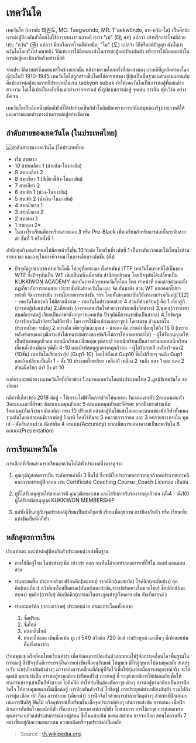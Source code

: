 เทควันโด
===

เทควันโด (เกาหลี: 태권도, MC: Taegwondo, MR: T'aekwŏndo, แท-ควัน-โด) เป็นศิลปะการต่อสู้ป้องกันตัวโดยไม่ใช้อาวุธของชาวเกาหลี คำว่า "เท" (태; แท) แปลว่า เท้าหรือการโจมตีด้วยเท้า; "ควัน" (권) แปลว่า มือหรือการโจมตีด้วยมือ; "โด" (도) แปลว่า วิถีหรือสติปัญญา ดังนั้นเทควันโดโดยทั่วไป หมายถึง วิถีแห่งการใช้มือและเท้าในการต่อสู้และป้องกันตัว หรือการใช้มือและเท้าในการต่อสู้และป้องกันตัวอย่างมีสติ

จากประวัติศาสตร์ซึ่งเผยแพร่ในช่วงแรกนั้น หลังสงครามโลกครั้งที่สองสงบลง เกาหลีที่ถูกยึดครองโดยญี่ปุ่นในปี 1910-1945 เทควันโดได้ถูกสร้างขึ้นโดยใช้คาราเต้ของญี่ปุ่นเป็นพื้นฐาน แล้วผสมผสานกับศิลปะการต่อสู้ของเกาหลีประเภทอื่นเช่น taekyon subak ทำให้เทควันโดเป็นการต่อสู้ที่แตกต่างสวยงาม โดยใช้เท้าเป็นหลักซึ่งแตกต่างจากคาราเต้ ทั้งรูปแบบการต่อสู้ จุดเด่น การยืน ฟุตเวิร์ก อย่างชัดเจน

เทควันโดเป็นอีกหนึ่งชนิดกีฬาที่ได้เข้าร่วมเป็นกีฬาโอลิมปิกเพราะการสนันสนุนของรัฐบาลเกาหลีใต้ และความแตกต่างทางด้านการต่อสู้อย่างชัดเจน

## ลำดับสายของเทควันโด (ในประเทศไทย)

![ลำดับสายของเทควันโด (ในประเทศไทย](https://upload.wikimedia.org/wikipedia/commons/thumb/3/32/%E0%B8%A5%E0%B8%B3%E0%B8%94%E0%B8%B1%E0%B8%9A%E0%B8%AA%E0%B8%B2%E0%B8%A2%E0%B9%80%E0%B8%97%E0%B8%84%E0%B8%A7%E0%B8%B1%E0%B8%99%E0%B9%82%E0%B8%94j.jpg/800px-%E0%B8%A5%E0%B8%B3%E0%B8%94%E0%B8%B1%E0%B8%9A%E0%B8%AA%E0%B8%B2%E0%B8%A2%E0%B9%80%E0%B8%97%E0%B8%84%E0%B8%A7%E0%B8%B1%E0%B8%99%E0%B9%82%E0%B8%94j.jpg)

- เริ่ม สายขาว
- 10 สายเหลือง 1 (สายส้ม-ในบางยิม)
- 9 สายเหลือง 2
- 8 สายเขียว 1 (สีเขียวขี้ม้า-ในบางยิม)
- 7 สายเขียว 2
- 6 สายฟ้า 1 (ม่วง-ในบางยิม)
- 5 สายฟ้า 2 (น้ำเงิน-ในบางยิม)
- 4 สายน้ำตาล 1
- 3 สายน้ำตาล 2
- 2 สายแดง 1
- 1 สายแดง 2*
- ในบางโรงเรียนมีการเรียนสายแดง 3 หรือ Pre-Black เพื่อเตรียมสำหรับการสอบในระดับสายดำ ขั้นที่ 1 หรือดั้งที่ 1

สำนักคุคกิวอนกำหนดให้มีสายดำทั้งสิ้น 10 ระดับ โดยเริ่มที่ระดับที่ 1 เป็นระดับแรกและใช้เงื่อนไขด้านระยะเวลา และอายุในการพิจารณาในการเลื่อนระดับขั้น (ดั้ง)

- ปัจจุบันรูปแบบของเทควันโดนี้ ไปอยู่ที่แคนาดา ตั้งสหพันธ์ ITTF เทควันโดเกาหลีใต้เป็นของ WTF ซึ่งปัจจุบันเป็น WT เดิมเป็นหนึ่งเดียวกับ สำนักคุกกิวอน โดยปัจจุบันได้เปลี่ยนเป็น KUKKIWON ACADEMY สถาบันการศึกษาเทควันโดโลก โดย ทำหน้าที่ ออกสายดำและตั้งกฎเกี่ยวกับการสอบสาย ประชาสัมพันธ์เทควันโด และ จัด ฮันมาดัง ส่วน WT แยกออกไปทำหน้าที่ จัดการแข่งขัน วางนโยบายการแข่งขัน ฯลฯ โดยทั้งสองสถาบันก็ยังทำงานร่วมกันอยู่[1][2] - เทควันโดเกาหลี ไม่มีสายน้ำตาล - เทควันโดประกอบด้วย 4 ส่วนที่ต้องเรียนรู้ คือ 1.เคียวรูกิ (การต่อสู้เชิงแข่งขัน) 2.เคียกพ่า (การทดสอบจิตใจด้วยการทำลายสิ่งกีดขวาง) 3.พุมเซ(การทำท่าสมมติการต่อสู้ เรียกเป็นภาษาอังกฤษว่าแพทเทิน ปัจจุบันมีการแข่งขันเป็นสากล) 4.โฮชินซูล (การป้องกันตัวอิสระในชีวิตจริง โดย การใช้มือเปล่าและอาวุธ ) โดยชมรม ส่วนมากในประเทศไทย จะมีอยู่ 2 อย่างคือ เคียวรูกิและพุมเซ - ดำแดง คือ สายดำ ที่อายุไม่ถึง 15 ปี (เพราะพลังทำลายและวุฒิภาวะยังไม่เหมาะสมทางสถาบันจึงไม่อาจให้คาดสายดำได้) - ผู้ได้รับอนุญาตให้เป็นตัวแทนคุกกิวอน สอบนักเรียนเปลี่ยนคุณวุฒิสายสี สอบนักเรียนเป็นสายดำและสอบนักเรียนเลื่อนดั้งต้องมีคุณวุฒิดั้ง 4-10 และมีรหัสอนุญาตจากคุกกิวอน - ผู้ได้รับสายสี เหลือง1-แดง2 (10ขั้น) เทควันโดเรียกว่า กุ้ป (Gup1-10) โดยไล่ตั้งแต่ Gup10 ขึ้นไปเรื่อยๆ จนถึง Gup1 และถึงเปลี่ยนเป็นดั้ง 1 - ดั้ง 10 ประเทศไทยเรียก เหลือง1 เหลือง 2 จนถึง แดง 1 และ แดง 2 ส่วนดั้งเรียก ดำ1 ถึง ดำ 10

องค์กรและหน่วยงานเทควันโดที่เกี่ยวข้อง 1.สมาคมเทควันโดแห่งประเทศไทย 2.มูลนิธิเทควันโด ซองกิยอง

กติกาที่เกี่ยวข้อง 2018 ต่อสู้ - ใช้เกราะไฟฟ้าในการช่วยให้คะแนน 1คะแนนชกตัว 2คะแนนเตะตัว 3คะแนนเตะที่ศีรษะ 4คะแนนหมุนตัวเตะ 5 คะแนนหมุนตัวเตะที่ศีรษะ บวกฝั่งตรงข้ามเพิ่ม 1คะแนน(กัมเจิง)หากผิดกติกา ครบ 10 ปรับแพ้ แข่งต่อสู้ทีมให้แข่งโดยเอาคะแนนของนักกีฬาทั้งหมดรวมกันโดยแต่ละคนมีเวลาต่อสู้ 1 นาที โดยใช้ทีมละ 5 คนรายการสากล และ 3 คนรายการภายใน พุมเซ่ - ตัดสินสองส่วน ตัดท่าผิด 4 คะแนน(Accuracy) บวกเพิ่มการแสดงความเป็นเทควันโด 6 คะแนน(Presentation)

## การเรียนเทควันโด

การเลือกที่เรียนสามารถเรียนเทควันโดได้ทั่วประเทศซึ่งควรดูจาก

1. คุณวุฒิผู้สอนควรเป็น ระดับสายดำดั้ง 3 ขึ้นไป ซึ่งจะมีใบประกาศออกจากคุกกิวอนประเทศเกาหลี และการอบรมผู้ฝึกสอน เช่น Certificate Coaching Course ,Coach License เป็นต้น

2. ผู้ที่ได้รับอนุญาตให้สอบควรมี คุณวุฒิเหมาะสม และได้รับการรับรองจากคุกกิวอน (ดั้ง4 - ดั้ง10) ผู้ได้รับรหัสอนุญาต KUKKIWON MEMBERSHIP

3. แต่ทั้งนี้ขึ้นอยู่กับจุดประสงค์ผู้เรียนเป็นสำคัญอาธิ เรียนเพื่อสุขภาพ การป้องกันตัว หรือ เรียนเพื่อแข่งขันเป็นนักกีฬา

## หลักสูตรการเรียน

เรียนท่าเตะ และท่าต่อสู้ป้องกันตัวประกอบด้วยท่าพื้นฐาน
- การใช้มือจู่โจม ในท่าต่างๆ มือ เท้า เข่า ศอก จะเห็นได้จากท่าสอดแทรกที่ใช้ใน สเตป ตอนสอบสาย

- ท่าเตะบนพื้น ประกอบด้วย ฟร้อนคิก(เตะตรง) ราวด์คิก(เตะสะบัด) ไซด์คิก(เตะถีบข้าง) ฮุคคิก(เตะเกี่ยว) สวิงคิกหรือสปิ้นแบค(หันหลังเตะสะบัด,จระเข้ฟาดหางในมวยไทย) ช็อปคิกซ์(เตะตบลง) พุชคิก(การถีบ) ดับเบิลคิก(การเตะในตระกูลเท้าคู่ทั้งหลาย เช่น ดับเบิ้ลราวด์ )

- ท่าเตะแอร์คิก (กลางอากาศ) ประกอบด้วย ท่าเตะกระโดดทั้งหลาย

	1. จั้มฟร้อน
	2. จั้มไฮด์
	3. ฟลายอิ้งไซด์
	4. ฟลายอิ้งแบค
	เทินนิ่งแบ้ค
ทูเวย์
540 สวิงคิก
720 คิกส์
ท่าประยุกต์
และอื่นๆ ที่เท้าลอยพ้นพื้นทั้งสองข้าง

เรียนพุมเซ หรือที่คนไทยเรียนท่ารำ เพื่อจำลองการป้องกันตัวและสอนให้รู้จักการเคลื่อนไหวพื้นฐานในการต่อสู้ ซึ่งปัจจุบันมีการบรรจุในการแข่งขันเพื่ออนุรักษณ์ ให้พุมเซ มิให้สูญหายไปตามยุคสมัย
สเตปรุก รับ นำท่าป้องกันตัวต่างๆ มาจำลองการเคลื่อนที่กับคู่ที่จัดไว้เพื่อให้คุ้นเคยเมื่อการเหตุการณ์จริง จะได้คุมสติ คุมสมาธิเป็น
การต่อสู้ตามกติกา (ฟรีสแปริ่ง) การต่อสู้ ที่ ระบุด้วยกติการให้ปลอดภัยเพื่อให้ สามารถบรรจุเข้าเป็นกีฬาสากล โอลิมปิค ทำให้จำเป็นต้องตัดอาวุธ ต่างๆ การต่อสู้ตามกติกาเป็นการฝึกจิตใจ ให้ควบคุมตนเองได้เมื่อต่อสู้
การป้องกันตัวจริง( โฮชิลซู) การประยุกต์ท่ามาป้องกันตัว รวมไปถึง การทุ่ม เชือด หัก ล็อก
การทำลาย (เคียกพ่า) การฝึกจิตใจด้วยการทำลายวัตถุต่างๆ ด้วยท่าที่ฝึกฝนมา เช่นการฟันอิฐ ฟันไม้ หรืออุปกรณ์ที่เตรียมขึ้นเพื่อจุดประสงค์ต่างๆ เช่นการแข่งขัน การแสดง เพื่อฝึกด้านการตัดสินใจของนักกีฬา
เรื่องต่างๆ วิทยาศาสต์การกีฬา โภชนาการ การใช้อาวุธ การสอดแทรกคุณธรรม แล้วแต่ประสบการณ์ของผู้สอน
ซึ่งในแต่ละยิม ชมรม สมาคม อาจจะเลือก สอนไม่ครบทั้ง 7 อย่างขึ้นอยู่กับความเหมาะสม ความถนัดหรือจุดประสงค์เป็นหลัก

> Source :  [th.wikipedia.org](https://th.wikipedia.org/wiki/%E0%B9%80%E0%B8%97%E0%B8%84%E0%B8%A7%E0%B8%B1%E0%B8%99%E0%B9%82%E0%B8%94).
<!--stackedit_data:
eyJoaXN0b3J5IjpbLTE5MDU1Njk1ODhdfQ==
-->